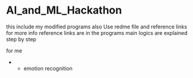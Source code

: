 # AI_and_ML_Hackathon
this include my modified programs also
Use redme file and reference links for more info
  reference links are in the programs
  main logics are explained step by step 

for me 
  - + emotion recognition 